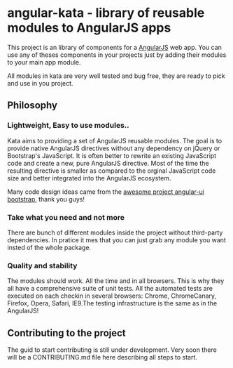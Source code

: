 # angular-kata - library of reusable modules to AngularJS apps

This project is an library of components for a [AngularJS](http://angularjs.org/) web app.
You can use any of theses components in your projects just by adding their modules to your main app module.

All modules in kata are very well tested and bug free, they are ready to pick and use in you project.


## Philosophy

### Lightweight, Easy to use modules..

Kata aims to providing a set of AngularJS reusable modules. The goal is to provide native AngularJS directives without any dependency on jQuery or Bootstrap's JavaScript. It is often better to rewrite an existing JavaScript code and create a new, pure AngularJS directive. Most of the time the resulting directive is smaller as compared to the orginal JavaScript code size and better integrated into the AngularJS ecosystem.

Many code design ideas came from the [awesome project angular-ui bootstrap](https://github.com/angular-ui/bootstrap), thank you guys!

### Take what you need and not more

There are bunch of different modules inside the project without third-party dependencies. In pratice it mes that you can just grab any module you want insted of the whole package.

### Quality and stability

The modules should work. All the time and in all browsers. This is why they all have a comprehensive suite of unit tests. All the automated tests are executed on each checkin in several browsers: Chrome, ChromeCanary, Firefox, Opera, Safari, IE9.The testing infrastructure is the same as in the AngularJS!

## Contributing to the project

The guid to start contributing is still under development.  Very soon there will be a CONTRIBUTING.md file here describing all steps to start.
